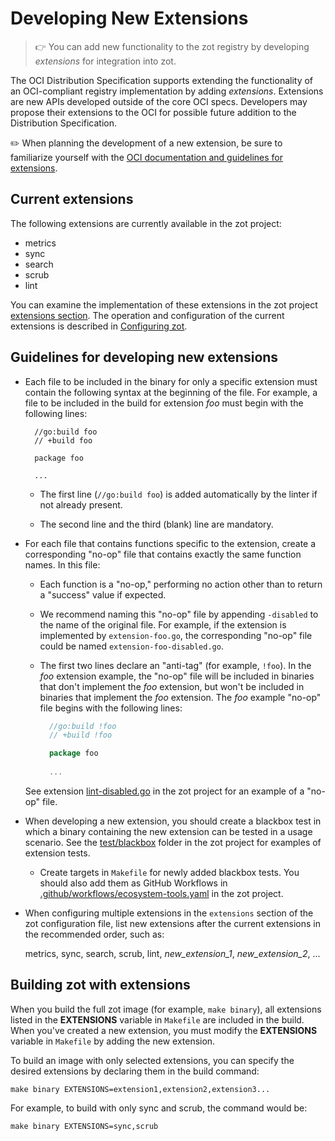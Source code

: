 # Developing New Extensions

> :point_right: You can add new functionality to the zot registry by developing *extensions* for integration into zot.

The OCI Distribution Specification supports extending the functionality of an OCI-compliant registry implementation by adding *extensions*. Extensions are new APIs developed outside of the core OCI specs. Developers may propose their extensions to the OCI for possible future addition to the Distribution Specification.

:pencil2: When planning the development of a new extension, be sure to familiarize yourself with the [OCI documentation and guidelines for extensions](https://github.com/opencontainers/distribution-spec/tree/main/extensions).


## Current extensions

The following extensions are currently available in the zot project: 

- metrics
- sync
- search
- scrub
- lint

You can examine the implementation of these extensions in the zot project [extensions section](https://github.com/project-zot/zot/tree/main/pkg/extensions). The operation and configuration of the current extensions is described in [Configuring zot](../admin-guide/admin-configuration.md).


## Guidelines for developing new extensions

* Each file to be included in the binary for only a specific extension must contain the following syntax at the beginning of the file. For example, a file to be included in the build for extension *foo* must begin with the following lines:


        //go:build foo
        // +build foo

        package foo
   
        ...

    * The first line (`//go:build foo`) is added automatically by the linter if not already present.

    * The second line and the third (blank) line are mandatory.

- For each file that contains functions specific to the extension, create a corresponding "no-op" file that contains exactly the same function names. In this file:
 
    - Each function is a "no-op," performing no action other than to return a "success" value if expected.
    - We recommend naming this "no-op" file by appending `-disabled` to the name of the original file. For example, if the extension is implemented by `extension-foo.go`, the corresponding "no-op" file could be named `extension-foo-disabled.go`.
    - The first two lines declare an "anti-tag" (for example, `!foo`). In the *foo* extension example, the "no-op" file will be included in binaries that don't implement the *foo* extension, but won't be included in binaries that implement the *foo* extension.  The *foo* example "no-op" file begins with the following lines:

      ~~~go
        //go:build !foo
        // +build !foo

        package foo
    
        ...
      ~~~

    See extension [lint-disabled.go](https://github.com/project-zot/zot/blob/main/pkg/extensions/lint/lint_disabled.go) in the zot project for an example of a "no-op" file.

- When developing a new extension, you should create a blackbox test in which a binary containing the new extension can be tested in a usage scenario. See the [test/blackbox](https://github.com/project-zot/zot/tree/main/test/blackbox) folder in the zot project for examples of extension tests.

    - Create targets in `Makefile` for newly added blackbox tests. You should also add them as GitHub Workflows in [.github/workflows/ecosystem-tools.yaml](https://github.com/project-zot/zot/blob/main/.github/workflows/ecosystem-tools.yaml) in the zot project.

- When configuring multiple extensions in the `extensions` section of the zot configuration file, list new extensions after the current extensions in the recommended order, such as:

    metrics, sync, search, scrub, lint, _new_extension_1_, _new_extension_2_, ...

## Building zot with extensions

When you build the full zot image (for example, `make binary`), all extensions listed in the **EXTENSIONS** variable in `Makefile` are included in the build. When you've created a new extension, you must modify the **EXTENSIONS** variable in `Makefile` by adding the new extension. 

To build an image with only selected extensions, you can specify the desired extensions by declaring them in the build command:

    make binary EXTENSIONS=extension1,extension2,extension3...

For example, to build with only sync and scrub, the command would be:

    make binary EXTENSIONS=sync,scrub
